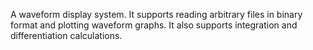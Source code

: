 A waveform display system. It supports reading arbitrary files in binary format and plotting waveform graphs. It also supports integration and differentiation calculations.